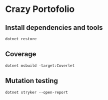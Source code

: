 # Crazy Portofolio

## Install dependencies and tools

`dotnet restore`

## Coverage

`dotnet msbuild -target:Coverlet`

## Mutation testing

`dotnet stryker --open-report`

